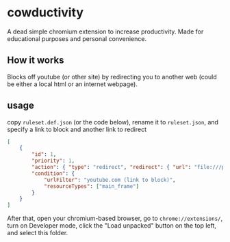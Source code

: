 # cowductivity

A dead simple chromium extension to increase productivity. Made for educational purposes and personal convenience.

## How it works

Blocks off youtube (or other site) by redirecting you to another web (could be either a local html or an internet webpage).

## usage

copy `ruleset.def.json` (or the code below), rename it to `ruleset.json`, and specify a link to block and another link to redirect
```json
[
    {
        "id": 1,
        "priority": 1,
        "action": { "type": "redirect", "redirect": { "url": "file:///path/to/cowductivity/ea.html (link to redirect)" } },
        "condition": {
            "urlFilter": "youtube.com (link to block)",
            "resourceTypes": ["main_frame"]
        }
    }
]
```
After that, open your chromium-based browser, go to `chrome://extensions/`,
turn on Developer mode, click the "Load unpacked" button on the top left, and select this folder.

